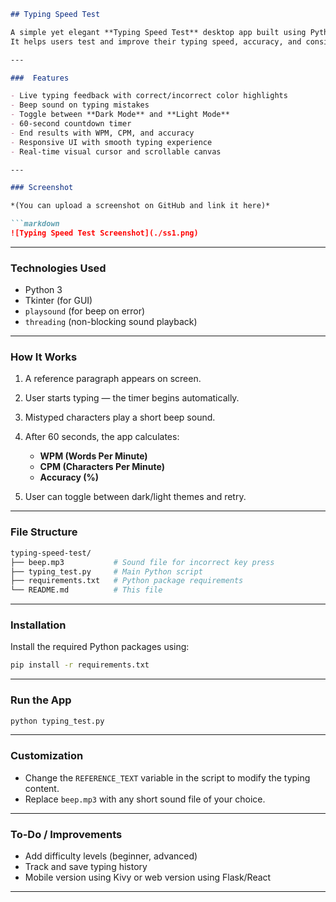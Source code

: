 
````markdown
## Typing Speed Test

A simple yet elegant **Typing Speed Test** desktop app built using Python and Tkinter.  
It helps users test and improve their typing speed, accuracy, and consistency.

---

###  Features

- Live typing feedback with correct/incorrect color highlights  
- Beep sound on typing mistakes  
- Toggle between **Dark Mode** and **Light Mode**  
- 60-second countdown timer  
- End results with WPM, CPM, and accuracy  
- Responsive UI with smooth typing experience  
- Real-time visual cursor and scrollable canvas  

---

### Screenshot

*(You can upload a screenshot on GitHub and link it here)*

```markdown
![Typing Speed Test Screenshot](./ss1.png)
````

---

### Technologies Used

* Python 3
* Tkinter (for GUI)
* `playsound` (for beep on error)
* `threading` (non-blocking sound playback)

---

### How It Works

1. A reference paragraph appears on screen.
2. User starts typing — the timer begins automatically.
3. Mistyped characters play a short beep sound.
4. After 60 seconds, the app calculates:

   * **WPM (Words Per Minute)**
   * **CPM (Characters Per Minute)**
   * **Accuracy (%)**
5. User can toggle between dark/light themes and retry.

---

### File Structure

```bash
typing-speed-test/
├── beep.mp3           # Sound file for incorrect key press
├── typing_test.py     # Main Python script
├── requirements.txt   # Python package requirements
└── README.md          # This file
```

---

### Installation

Install the required Python packages using:

```bash
pip install -r requirements.txt
```

---

### Run the App

```bash
python typing_test.py
```

---

### Customization

* Change the `REFERENCE_TEXT` variable in the script to modify the typing content.
* Replace `beep.mp3` with any short sound file of your choice.

---

###  To-Do / Improvements

* Add difficulty levels (beginner, advanced)
* Track and save typing history
* Mobile version using Kivy or web version using Flask/React

---
```
